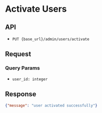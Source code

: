 # Activate Users

## API

- `PUT {base_url}/admin/users/activate`

## Request

### Query Params

- `user_id: integer`

## Response

```json
{"message": "user activated successfully"}
```
